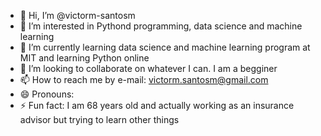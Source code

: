 - 👋 Hi, I’m @victorm-santosm
- 👀 I’m interested in Pythond programming, data science and machine learning
- 🌱 I’m currently learning data science and machine learning program at MIT and learning Python online
- 💞️ I’m looking to collaborate on whatever I can. I am a begginer
- 📫 How to reach me by e-mail: victorm.santosm@gmail.com
- 😄 Pronouns: 
- ⚡ Fun fact: I am 68 years old and actually working as an insurance advisor but trying to learn other things

<!---
victorm-santosm/victorm-santosm is a ✨ special ✨ repository because its `README.md` (this file) appears on your GitHub profile.
You can click the Preview link to take a look at your changes.
--->
